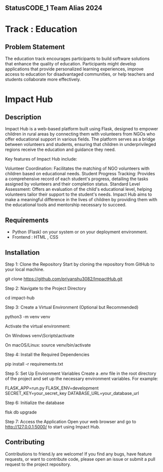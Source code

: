 ## StatusCODE_1 Team Alias 2024
# Track : Education

## Problem Statement
The education track encourages participants to build software solutions that enhance the quality of education. Participants might develop applications that provide personalized learning experiences, improve access to education for disadvantaged communities, or help teachers and students collaborate more effectively.

# Impact Hub

## Description
Impact Hub is a web-based platform built using Flask, designed to empower children in rural areas by connecting them with volunteers from NGOs who offer educational support in various fields. The platform serves as a bridge between volunteers and students, ensuring that children in underprivileged regions receive the education and guidance they need.


Key features of Impact Hub include:

Volunteer Coordination: Facilitates the matching of NGO volunteers with children based on educational needs.
Student Progress Tracking: Provides a comprehensive record of each student's progress, detailing the tasks assigned by volunteers and their completion status.
Standard Level Assessment: Offers an evaluation of the child's educational level, helping volunteers tailor their support to the student's needs.
Impact Hub aims to make a meaningful difference in the lives of children by providing them with the educational tools and mentorship necessary to succeed.

## Requirements
- Python (Flask) on your system or on your deployment environment.
- Frontend : HTML , CSS

## Installation
Step 1: Clone the Repository
Start by cloning the repository from GitHub to your local machine.

git clone https://github.com/priyanshu3082/ImpactHub.git

Step 2: Navigate to the Project Directory

cd impact-hub

Step 3: Create a Virtual Environment (Optional but Recommended)

python3 -m venv venv

Activate the virtual environment:

On Windows
venv\Scripts\activate

On macOS/Linux:
source venv/bin/activate

Step 4: Install the Required Dependencies

pip install -r requirements.txt

Step 5: Set Up Environment Variables
Create a .env file in the root directory of the project and set up the necessary environment variables. For example:

FLASK_APP=run.py
FLASK_ENV=development
SECRET_KEY=your_secret_key
DATABASE_URL=your_database_url

Step 6: Initialize the database

flsk db upgrade

Step 7: Access the Application
Open your web browser and go to http://127.0.0.1:5000/ to start using Impact Hub.
## Contributing
Contributions to friend.ly are welcome! If you find any bugs, have feature requests, or want to contribute code, please open an issue or submit a pull request to the project repository.

